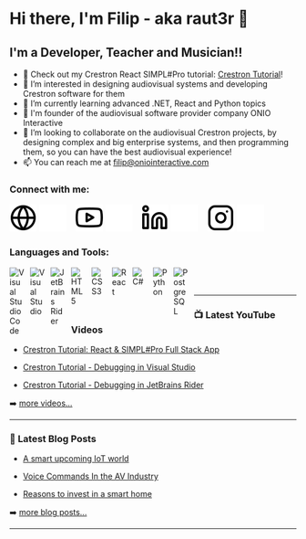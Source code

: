 # Hi there, I'm Filip - aka raut3r 👋 


## I'm a Developer, Teacher and Musician!!

- 🔭 Check out my Crestron React SIMPL#Pro tutorial: [Crestron Tutorial][course]!
- 👀 I’m interested in designing audiovisual systems and developing Crestron software for them
- 🌱 I’m currently learning advanced .NET, React and Python topics
- 🏢 I'm founder of the audiovisual software provider company ONIO Interactive
- 👯 I’m looking to collaborate on the audiovisual Crestron projects, by designing complex and big enterprise systems, and then programming them, so you can have the best audiovisual experience!
- 📫 You can reach me at filip@oniointeractive.com

### Connect with me:

[![website](./img/globe-light.svg)](https://oniointeractive.com#gh-light-mode-only)
[![website](./img/globe-dark.svg)](https://oniointeractive.com#gh-dark-mode-only)
&nbsp;&nbsp;
[![website](./img/youtube-light.svg)](https://www.youtube.com/c/OnioInteractive#gh-light-mode-only)
[![website](./img/youtube-dark.svg)](https://www.youtube.com/c/OnioInteractive#gh-dark-mode-only)
&nbsp;&nbsp;
[![website](./img/linkedin-light.svg)](https://www.linkedin.com/company/onio-interactive#gh-light-mode-only)
[![website](./img/linkedin-dark.svg)](https://www.linkedin.com/company/onio-interactive#gh-dark-mode-only)
&nbsp;&nbsp;
[![website](./img/instagram-light.svg)](https://www.instagram.com/onio_interactive/#gh-light-mode-only)
[![website](./img/instagram-dark.svg)](https://www.instagram.com/onio_interactive/#gh-dark-mode-only)

### Languages and Tools:

[<img align="left" alt="Visual Studio Code" width="26px" src="https://cdn.jsdelivr.net/gh/devicons/devicon/icons/vscode/vscode-original.svg" style="padding-right:10px;" />][youtube]
[<img align="left" alt="Visual Studio" width="26px" src="https://cdn.jsdelivr.net/gh/devicons/devicon/icons/visualstudio/visualstudio-plain.svg" style="padding-right:10px;" />][youtube]
[<img align="left" alt="JetBrains Rider" width="26px" src="https://cdn.jsdelivr.net/gh/devicons/devicon/icons/jetbrains/jetbrains-original.svg" style="padding-right:10px;" />][youtube]
[<img align="left" alt="HTML5" width="26px" src="https://cdn.jsdelivr.net/gh/devicons/devicon/icons/html5/html5-original.svg" style="padding-right:10px;" />][youtube]
[<img align="left" alt="CSS3" width="26px" src="https://cdn.jsdelivr.net/gh/devicons/devicon/icons/css3/css3-original.svg" style="padding-right:10px;" />][youtube]
[<img align="left" alt="React" width="26px" src="https://cdn.jsdelivr.net/gh/devicons/devicon/icons/react/react-original.svg" style="padding-right:10px;" />][youtube]
[<img align="left" alt="C#" width="26px" src="https://cdn.jsdelivr.net/gh/devicons/devicon/icons/csharp/csharp-original.svg" style="padding-right:10px;" />][youtube]
[<img align="left" alt="Python" width="26px" src="https://cdn.jsdelivr.net/gh/devicons/devicon/icons/python/python-original.svg" style="padding-right:10px;" />][youtube]
[<img align="left" alt="PostgreSQL" width="26px" src="https://cdn.jsdelivr.net/gh/devicons/devicon/icons/postgresql/postgresql-original.svg" style="padding-right:10px;" />][youtube]


<br />
<br />

---

### 📺 Latest YouTube Videos

<!-- YOUTUBE:START -->
- [Crestron Tutorial: React & SIMPL#Pro Full Stack App](https://youtu.be/tZL5xOCtf6Y)
<!-- YOUTUBE:END -->
<!-- YOUTUBE:START -->
- [Crestron Tutorial - Debugging in Visual Studio](https://youtu.be/3Wa-f6l5q4s)
<!-- YOUTUBE:END -->
<!-- YOUTUBE:START -->
- [Crestron Tutorial - Debugging in JetBrains Rider](https://youtu.be/ltOFNXiAF6Y)
<!-- YOUTUBE:END -->

➡️ [more videos...](https://www.youtube.com/c/OnioInteractive)

---

### 📕 Latest Blog Posts

<!-- BLOG-POST-LIST:START -->
- [A smart upcoming IoT world](https://oniointeractive.medium.com/a-smart-upcoming-iot-world-c314c3283c33)
<!-- BLOG-POST-LIST:END -->
<!-- BLOG-POST-LIST:START -->
- [Voice Commands In the AV Industry](https://oniointeractive.medium.com/voice-commands-in-the-audio-video-industry-4f3336cd3685)
<!-- BLOG-POST-LIST:END -->
<!-- BLOG-POST-LIST:START -->
- [Reasons to invest in a smart home](https://oniointeractive.medium.com/reasons-to-invest-in-a-smart-home-44cf307e8992)
<!-- BLOG-POST-LIST:END -->

➡️ [more blog posts...](https://oniointeractive.medium.com/)

---

[website]: https://oniointeractive.com/
[course]: https://www.youtube.com/c/OnioInteractive
[youtube]: https://www.youtube.com/c/OnioInteractive
[instagram]: https://www.instagram.com/onio_interactive/
[linkedin]: https://www.linkedin.com/company/onio-interactive/
[facebook]: https://www.facebook.com/oniointeractive
[medium]: https://oniointeractive.medium.com/
